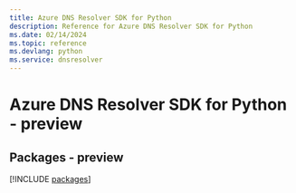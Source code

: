 ```yaml
---
title: Azure DNS Resolver SDK for Python
description: Reference for Azure DNS Resolver SDK for Python
ms.date: 02/14/2024
ms.topic: reference
ms.devlang: python
ms.service: dnsresolver
---
```

# Azure DNS Resolver SDK for Python - preview
## Packages - preview
[!INCLUDE [packages](dns-resolver-index.md)]